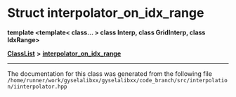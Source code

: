 

# Struct interpolator\_on\_idx\_range

**template &lt;template&lt; class... &gt; class Interp, class GridInterp, class IdxRange&gt;**



[**ClassList**](annotated.md) **>** [**interpolator\_on\_idx\_range**](structinterpolator__on__idx__range.md)







































































------------------------------
The documentation for this class was generated from the following file `/home/runner/work/gyselalibxx/gyselalibxx/code_branch/src/interpolation/iinterpolator.hpp`

